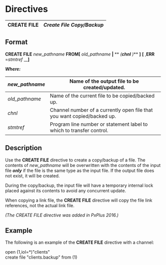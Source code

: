 # Directives

**CREATE FILE** |  **_Create File Copy/Backup_**  
---|---  
  
## Format

**CREATE FILE**  _new_pathname_ **FROM[**  _old_pathname_ **|** ** _(_**_chnl_** _)_** **]** **[** ,**ERR** =_stmtref_ __**]**

**_Where:_**

_new_pathname_ |  Name of the output file to be created/updated.  
---|---  
_old_pathname_ |  Name of the current file to be copied/backed up.  
_chnl_ |  Channel number of a currently open file that you want copied/backed up.  
_stmtref_ |  Program line number or statement label to which to transfer control.  
  
## Description

Use the **CREATE FILE** directive to create a copy/backup of a file. The contents of _new_pathname_ will be overwritten with the contents of the input file **_only_** if the file is the same type as the input file. If the output file does not exist, it will be created.

During the copy/backup, the input file will have a temporary internal lock placed against its contents to avoid any concurrent update.

When copying a link file, the **CREATE FILE** directive will copy the file link references, not the actual link file.

_(The CREATE FILE directive was added in PxPlus 2016.)_

## Example

The following is an example of the **CREATE FILE** directive with a channel:

open (1,iol=*)"clients"  
create file "clients.backup" from (1)
